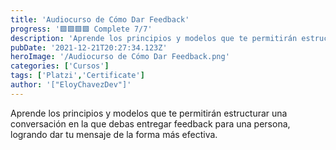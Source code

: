 ```yaml
---
title: 'Audiocurso de Cómo Dar Feedback'
progress: '🟩🟩🟩🟩 Complete 7/7'
description: 'Aprende los principios y modelos que te permitirán estructurar una conversación en la que debas entregar feedback para una persona, logrando dar tu mensaje de la forma más efectiva.'
pubDate: '2021-12-21T20:27:34.123Z'
heroImage: '/Audiocurso de Cómo Dar Feedback.png'
categories: ['Cursos']
tags: ['Platzi','Certificate']
author: '["EloyChavezDev"]'
---
```

Aprende los principios y modelos que te permitirán estructurar una conversación en la que debas entregar feedback para una persona, logrando dar tu mensaje de la forma más efectiva.